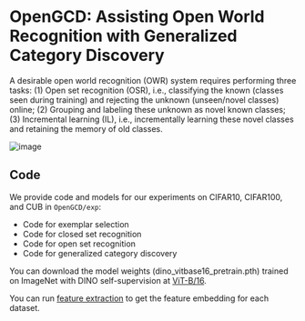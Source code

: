 # OpenGCD: Assisting Open World Recognition with Generalized Category Discovery
A desirable open world recognition (OWR) system requires performing three tasks: (1) Open set recognition (OSR), i.e., classifying the known (classes seen during training) and rejecting the unknown (unseen/novel classes) online; (2) Grouping and labeling these unknown as novel known classes; (3) Incremental learning (IL), i.e., incrementally learning these novel classes and retaining the memory of old classes.

![image](https://github.com/Fulin-Gao/OpenGCD/blob/main/methods.png)

## Code
We provide code and models for our experiments on CIFAR10, CIFAR100, and CUB in ```OpenGCD/exp```:
* Code for exemplar selection
* Code for closed set recognition
* Code for open set recognition
* Code for generalized category discovery

You can download the model weights (dino_vitbase16_pretrain.pth) trained on ImageNet with DINO self-supervision at [ViT-B/16](https://github.com/facebookresearch/dino).

You can run [feature extraction](https://github.com/sgvaze/generalized-category-discovery/blob/main/methods/clustering/extract_features.py) to get the feature embedding for each dataset.
